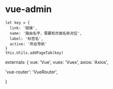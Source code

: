 # vue-admin

```
let key = {
  link: '链接',
  name: '路由名字，需要和页面名称对应',
  label: '标签名',
  active: '所在导航'
}
this.Utils.addPageTab(key)
```

  <!-- import stylesheet -->
  <link rel="stylesheet" href="//unpkg.com/view-design/dist/styles/iview.css">
  <!-- import echarts -->
  <script src="https://cdn.bootcss.com/echarts/4.4.0-rc.1/echarts.min.js"></script>
  <!-- import vue -->
  <script src="https://cdn.bootcss.com/vue/2.6.10/vue.min.js"></script>
  <!-- import vuex -->
  <script src="https://cdn.bootcss.com/vuex/3.1.1/vuex.min.js"></script>
  <!-- import vue-router -->
  <script src="https://cdn.bootcss.com/vue-router/3.1.3/vue-router.min.js"></script>
  <!-- import axios -->
  <script src="https://cdn.bootcss.com/axios/0.19.0-beta.1/axios.min.js"></script>
  <!-- import iView -->
  <script src="//unpkg.com/view-design/dist/iview.min.js"></script>

externals: {
vue: 'Vue',
vuex: 'Vuex',
axios: 'Axios',

<!-- echarts: 'echarts', -->

'vue-router': 'VueRouter',

<!-- iview: 'iview' -->

}
